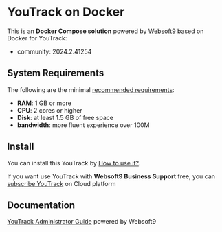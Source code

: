 # YouTrack on Docker  

This is an **Docker Compose solution** powered by [Websoft9](https://www.websoft9.com) based on Docker for YouTrack:


 - community:  2024.2.41254


## System Requirements

The following are the minimal [recommended requirements](https://www.jetbrains.com/help/youtrack/server/youtrack-supported-environments.html#hardware-requirements):

* **RAM**: 1 GB or more
* **CPU**: 2 cores or higher
* **Disk**: at least 1.5 GB of free space
* **bandwidth**: more fluent experience over 100M  

## Install

You can install this YouTrack by [How to use it?](https://github.com/Websoft9/docker-library#how-to-use-it).   

If you want use YouTrack with **Websoft9 Business Support** free, you can [subscribe YouTrack](https://www.websoft9.com/apps) on Cloud platform

## Documentation

[YouTrack Administrator Guide](https://support.websoft9.com/docs/youtrack) powered by Websoft9